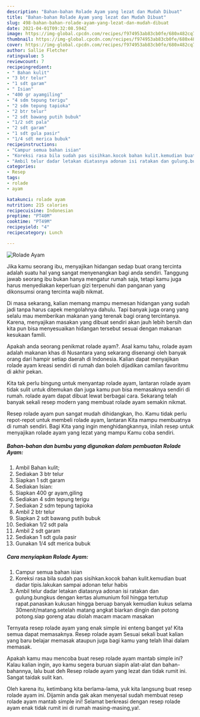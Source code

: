 ```yaml
---
description: "Bahan-bahan Rolade Ayam yang lezat dan Mudah Dibuat"
title: "Bahan-bahan Rolade Ayam yang lezat dan Mudah Dibuat"
slug: 498-bahan-bahan-rolade-ayam-yang-lezat-dan-mudah-dibuat
date: 2021-04-01T09:32:08.594Z
image: https://img-global.cpcdn.com/recipes/f974953ab83cb0fe/680x482cq70/rolade-ayam-foto-resep-utama.jpg
thumbnail: https://img-global.cpcdn.com/recipes/f974953ab83cb0fe/680x482cq70/rolade-ayam-foto-resep-utama.jpg
cover: https://img-global.cpcdn.com/recipes/f974953ab83cb0fe/680x482cq70/rolade-ayam-foto-resep-utama.jpg
author: Sallie Fletcher
ratingvalue: 5
reviewcount: 7
recipeingredient:
- " Bahan kulit"
- "3 btr telur"
- "1 sdt garam"
- " Isian"
- "400 gr ayamgiling"
- "4 sdm tepung terigu"
- "2 sdm tepung tapioka"
- "2 btr telur"
- "2 sdt bawang putih bubuk"
- "1/2 sdt pala"
- "2 sdt garam"
- "1 sdt gula pasir"
- "1/4 sdt merica bubuk"
recipeinstructions:
- "Campur semua bahan isian"
- "Koreksi rasa bila sudah pas sisihkan.kocok bahan kulit.kemudian buat dadar tipis.lakukan sampai adonan telur habis"
- "Ambil telur dadar letakan diatasnya adonan isi ratakan dan gulung.bungkus dengan kertas alumunium foil hingga tertutup rapat.panaskan kukusan hingga beruap banyak kemudian kukus selama 30menit/matang.setelah matang angkat biarkan dingin dan potong potong.siap goreng atau diolah macam macam masakan"
categories:
- Resep
tags:
- rolade
- ayam

katakunci: rolade ayam 
nutrition: 215 calories
recipecuisine: Indonesian
preptime: "PT40M"
cooktime: "PT49M"
recipeyield: "4"
recipecategory: Lunch

---
```



![Rolade Ayam](https://img-global.cpcdn.com/recipes/f974953ab83cb0fe/680x482cq70/rolade-ayam-foto-resep-utama.jpg)

Jika kamu seorang ibu, menyajikan hidangan sedap buat orang tercinta adalah suatu hal yang sangat menyenangkan bagi anda sendiri. Tanggung jawab seorang ibu bukan hanya mengatur rumah saja, tetapi kamu juga harus menyediakan keperluan gizi terpenuhi dan panganan yang dikonsumsi orang tercinta wajib nikmat.

Di masa  sekarang, kalian memang mampu memesan hidangan yang sudah jadi tanpa harus capek mengolahnya dahulu. Tapi banyak juga orang yang selalu mau memberikan makanan yang terenak bagi orang tercintanya. Karena, menyajikan masakan yang dibuat sendiri akan jauh lebih bersih dan kita pun bisa menyesuaikan hidangan tersebut sesuai dengan makanan kesukaan famili. 



Apakah anda seorang penikmat rolade ayam?. Asal kamu tahu, rolade ayam adalah makanan khas di Nusantara yang sekarang disenangi oleh banyak orang dari hampir setiap daerah di Indonesia. Kalian dapat menyajikan rolade ayam kreasi sendiri di rumah dan boleh dijadikan camilan favoritmu di akhir pekan.

Kita tak perlu bingung untuk menyantap rolade ayam, lantaran rolade ayam tidak sulit untuk ditemukan dan juga kamu pun bisa memasaknya sendiri di rumah. rolade ayam dapat dibuat lewat berbagai cara. Sekarang telah banyak sekali resep modern yang membuat rolade ayam semakin nikmat.

Resep rolade ayam pun sangat mudah dihidangkan, lho. Kamu tidak perlu repot-repot untuk membeli rolade ayam, lantaran Kita mampu membuatnya di rumah sendiri. Bagi Kita yang ingin menghidangkannya, inilah resep untuk menyajikan rolade ayam yang lezat yang mampu Kamu coba sendiri.

<!--inarticleads1-->

##### Bahan-bahan dan bumbu yang digunakan dalam pembuatan Rolade Ayam:

1. Ambil  Bahan kulit;
1. Sediakan 3 btr telur
1. Siapkan 1 sdt garam
1. Sediakan  Isian:
1. Siapkan 400 gr ayam,giling
1. Sediakan 4 sdm tepung terigu
1. Sediakan 2 sdm tepung tapioka
1. Ambil 2 btr telur
1. Siapkan 2 sdt bawang putih bubuk
1. Sediakan 1/2 sdt pala
1. Ambil 2 sdt garam
1. Sediakan 1 sdt gula pasir
1. Gunakan 1/4 sdt merica bubuk




<!--inarticleads2-->

##### Cara menyiapkan Rolade Ayam:

1. Campur semua bahan isian
1. Koreksi rasa bila sudah pas sisihkan.kocok bahan kulit.kemudian buat dadar tipis.lakukan sampai adonan telur habis
1. Ambil telur dadar letakan diatasnya adonan isi ratakan dan gulung.bungkus dengan kertas alumunium foil hingga tertutup rapat.panaskan kukusan hingga beruap banyak kemudian kukus selama 30menit/matang.setelah matang angkat biarkan dingin dan potong potong.siap goreng atau diolah macam macam masakan




Ternyata resep rolade ayam yang enak simple ini enteng banget ya! Kita semua dapat memasaknya. Resep rolade ayam Sesuai sekali buat kalian yang baru belajar memasak ataupun juga bagi kamu yang telah lihai dalam memasak.

Apakah kamu mau mencoba buat resep rolade ayam mantab simple ini? Kalau kalian ingin, ayo kamu segera buruan siapin alat-alat dan bahan-bahannya, lalu buat deh Resep rolade ayam yang lezat dan tidak rumit ini. Sangat taidak sulit kan. 

Oleh karena itu, ketimbang kita berlama-lama, yuk kita langsung buat resep rolade ayam ini. Dijamin anda gak akan menyesal sudah membuat resep rolade ayam mantab simple ini! Selamat berkreasi dengan resep rolade ayam enak tidak rumit ini di rumah masing-masing,ya!.

